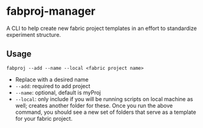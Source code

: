 # fabproj-manager
A CLI to help create new fabric project templates in an effort to standardize experiment structure.

## Usage
`fabproj --add --name --local <fabric project name>`
- Replace <fabric project name> with a desired name
- `--add`: required to add project
- `--name`: optional, default is myProj
- `--local`: only include if you will be running scripts on local machine as well; creates another folder for these.
Once you run the above command, you should see a new set of folders that serve as a template
for your fabric project.
